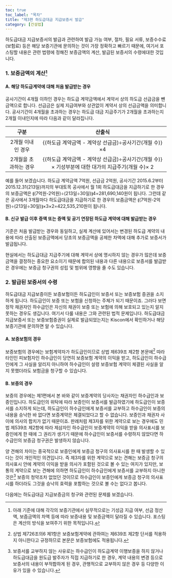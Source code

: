 ```yaml
---
toc: true
toc_label: "목차"
title: "제3편 하도급대금 지급보증서 발급"
category: [건설법]
---
```

하도급대금 지급보증서의 발급과 관련하여 발급 가능 여부, 절차, 필요 서류, 보증수수료(보험료) 등은 해당 보증기관에 문의하는 것이 가장 정확하고 빠르기 때문에, 여기서 포스팅할 내용은 관련 법령에 정해진 보증금액의 계산, 발급된 보증서의 수령에대한 것입니다.

### 1. 보증금액의 계산⁠[^1]
#### A. 해당 하도급계약에 대해 처음 발급받는 경우
공사기간이 4개월 이하인 경우는 하도급 계약금액에서 계약서 상의 하도급 선급금을 뺀 금액으로 합니다. 선급금은 실제 지급여부와 상관없이 계약서 상의 선급금액을 의미합니다. 공사기간이 4개월을 초과하는 경우는 하도급 대금 지급주기가 2개월을 초과하는지 2개월 이내인지에 따라 다음과 같이 달라집니다.

|구분|산출식|
|:-----:|:-----:|
|2개월 이내인 경우|{(하도급 계약금액 - 계약상 선급금)÷공사기간(개월 수)}×4|
|2개월을 초과하는 경우|{(하도급 계약금액 - 계약상 선급금)÷공사기간(개월 수)}× 기성부분에 대한 대가의 지급주기(개월 수)× 2|

예를 들어 보겠습니다. 하도급 계약금액 7억원, 선급금 2억원, 공사기간 2015.6.2부터 2015.12.31(213일)까지의 부대토목 공사에서 월 1회 하도급대금을 지급하기로 한 경우의 보증금액은 ⦗(7억원-2억원)÷(213일÷30일)⦘4=281,690,140원이 됩니다. 그런데 같은 공사에서 3개월마다 하도급대금을 지급하기로 한 경우의 보즘금액은 ⦗(7억원-2억원)÷(213일÷30일)⦘×3×2=422,535,210원이 됩니다.

#### B. 신규 발급 이후 증액 또는 증액 및 공기 연장된 하도급 계약에 대해 발급받는 경우
기준은 처음 발급받는 경우와 동일하고, 실제 계산에 있어서는 변경된 하도급 계약의 내용에 따라 산출된 보증금액에서 당초의 보증금액을 공제한 차액에 대해 추가로 보증서가 발급됩니다.

현실에서는 하도급대금 지급주기에 대해 계약서 상에 명시하지 않는 경우가 많은데 보증금액을 결정하는 중요한 요소이기 때문에 합의된 내용과 다른 내용으로 보증서를 발급받은 경우에는 보증금 청구권의 성립 및 범위에 영향을 줄 수도 있습니다.

### 2. 발급된 보증서의 수령
하도급대금 지급보증이든 보증보험이든 하도급인이 보증서 또는 보증보험 증권을 소지하게 됩니다. 하도급인이 보증 또는 보험을 신청하는 주체가 되기 때문이죠. 그러다 보면 정작 채권자인 하수급인은 자신의 채권이 보증 또는 보험에 의해 보호되고 있는지 알지 못하는 경우도 생깁니다. 여기서 다룰 내용은 그와 관련된 법적 문제입니다. 하도급대금 지급보증서 또는 보증보험증권이 실제로 발급되었는지는 Kiscon에서 확인하거나 해당 보증기관에 문의하면 알 수 있습니다.

#### A. 보증보험의 경우
보증보험의 경우에는 보험계약자가 하도급인이므로 상법 제639조 제2항 본문에⁠[^2] 따라 타인인 피보험자인 하수급인이 당연히 보증보험 계약의 이익을 받고, 하도급인이 하수급인에게 그 사실을 알리지 아니하여 하수급인이 설령 보증보험 계약이 체결된 사실을 알지 못했더라도 보험금을 청구할 수 있습니다.

#### B. 보증의 경우
보증의 경우에는 제1편에서 본 바와 같이 보증계약의 당사자는 채권자인 하수급인과 보증인입니다. 하도급인의 위탁에 따라 보증인이 보증서를 발급하였기에 하도급인이 보증서를 소지하게 되는데, 하도급인이 하수급인에게 보증서를 교부하고 하수급인이 보증의 내용을 승낙한 바 없다면 보증계약은 체결되었다고 할 수 없습니다. 보증인과 채권자 사이에 의사의 합치가 없기 때문이죠. 판례처럼 제3자를 위한 계약으로 보는 경우에도 민법 제539조 제2항에 따라 제삼자인 하수급인이 보증계약의 이익을 받을 의사표시를 보증인에게 한 때에 그 권리가 생기기 때문에 하수급인이 보증서를 수령하지 않았다면 하수급인의 보증금 청구권은 발생하지 않습니다.

양 견해의 차이는 종국적으로 보증인에게 보증금 청구의 의사표시를 한 때 발생할 수 있다는 것이 개인적인 의견입니다. 즉 제3자를 위한 계약으로 보는 견해는 보증금 청구의 의사표시 안에 계약의 이익을 받을 의사가 포함된 것으로 볼 수 있는 여지가 있지만, 보통의 계약으로 보는 견해에 의하면 하도급인이 하수급인에게 보증서를 교부하지 아니한 것은⁠[^3] 보증의 청약조차 없었던 것이므로 하수급인이 보증인에게 보증금 청구의 의사표시를 하더라도 그것을 승낙의 효력을 포함하는 것으로 볼 수는 없다고 봅니다.

다음에는 하도급대금 지급보증금의 청구와 관련된 문제를 보겠습니다.

[^1]: 아래 기준에 대해 각각의 보증기관에서 실무적으로는 기성금 지급 여부, 선금 정산액, 보즘금액의 차액 등에 따라 보증내용 및 보증금액이 달라질 수 있습니다. 포스팅은 계산의 방식을 보여주기 위한 목적입니다.
[^2]: 상법 제726조의6 제1항은 보증보험계약에 관하여는 제639조 제2항 단서를 적용하지 아니한다고 규정하므로 본문은 보증보험에도 적용됩니다.
[^3]: 보증서를 교부하지 않는 사유로는 하수급인이 하도급계약 이행보증을 하지 않거나 하도급대금을 원도급 발주자가 직접 지급하기로 한 경우, 계약 내용의 변경 등으로 보증서의 내용이 부적합하게 된 경우, 관행적으로 교부하지 않은 경우 등 다양한 이유가 있을 수 있습니다.
